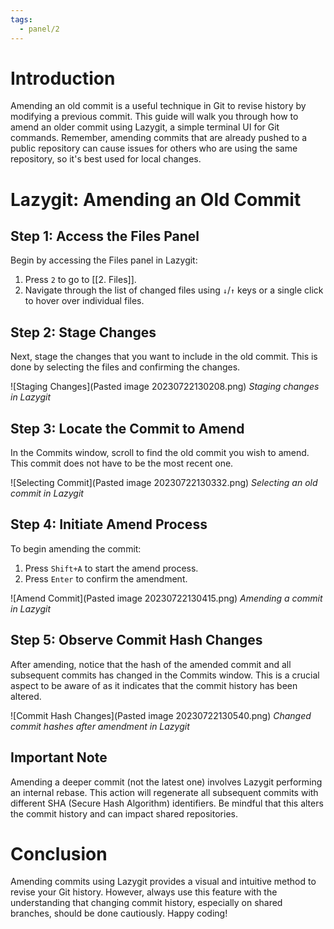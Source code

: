 ```yaml
---
tags:
  - panel/2
---
```


# Introduction
Amending an old commit is a useful technique in Git to revise history by modifying a previous commit. This guide will walk you through how to amend an older commit using Lazygit, a simple terminal UI for Git commands. Remember, amending commits that are already pushed to a public repository can cause issues for others who are using the same repository, so it's best used for local changes.

# Lazygit: Amending an Old Commit
## Step 1: Access the Files Panel
Begin by accessing the Files panel in Lazygit:
1. Press `2` to go to [[2. Files]].
2. Navigate through the list of changed files using `↓`/`↑` keys or a single click to hover over individual files.

## Step 2: Stage Changes
Next, stage the changes that you want to include in the old commit. This is done by selecting the files and confirming the changes.

![Staging Changes](Pasted image 20230722130208.png) *Staging changes in Lazygit*

## Step 3: Locate the Commit to Amend
In the Commits window, scroll to find the old commit you wish to amend. This commit does not have to be the most recent one.

![Selecting Commit](Pasted image 20230722130332.png) *Selecting an old commit in Lazygit*

## Step 4: Initiate Amend Process
To begin amending the commit:
1. Press `Shift+A` to start the amend process.
2. Press `Enter` to confirm the amendment.

![Amend Commit](Pasted image 20230722130415.png) *Amending a commit in Lazygit*

## Step 5: Observe Commit Hash Changes
After amending, notice that the hash of the amended commit and all subsequent commits has changed in the Commits window. This is a crucial aspect to be aware of as it indicates that the commit history has been altered.

![Commit Hash Changes](Pasted image 20230722130540.png) *Changed commit hashes after amendment in Lazygit*

## Important Note
Amending a deeper commit (not the latest one) involves Lazygit performing an internal rebase. This action will regenerate all subsequent commits with different SHA (Secure Hash Algorithm) identifiers. Be mindful that this alters the commit history and can impact shared repositories.

# Conclusion
Amending commits using Lazygit provides a visual and intuitive method to revise your Git history. However, always use this feature with the understanding that changing commit history, especially on shared branches, should be done cautiously. Happy coding!
